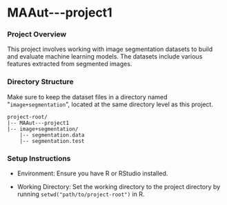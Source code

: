 # MAAut---project1
### Project Overview

This project involves working with image segmentation datasets to build and evaluate machine learning models. The datasets include various features extracted from segmented images.

### Directory Structure

Make sure to keep the dataset files in a directory named "```image+segmentation```", located at the same directory level as this project.

```
project-root/
|-- MAAut---project1
|-- image+segmentation/
    |-- segmentation.data
    |-- segmentation.test
```

### Setup Instructions

+ Environment: Ensure you have R or RStudio installed.

+ Working Directory:
Set the working directory to the project directory by running ```setwd("path/to/project-root")``` in R.

